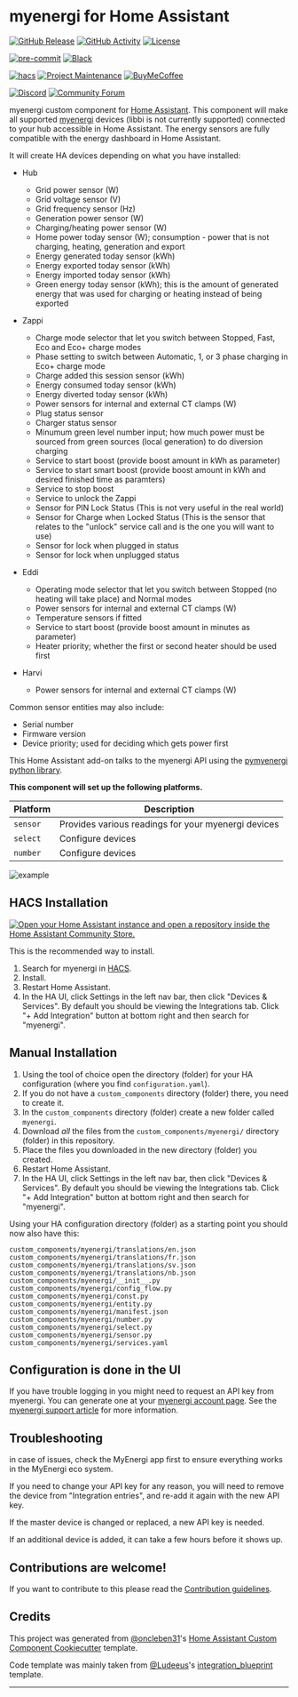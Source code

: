 # myenergi for Home Assistant

[![GitHub Release][releases-shield]][releases]
[![GitHub Activity][commits-shield]][commits]
[![License][license-shield]](LICENSE)

[![pre-commit][pre-commit-shield]][pre-commit]
[![Black][black-shield]][black]

[![hacs][hacsbadge]][hacs]
[![Project Maintenance][maintenance-shield]][user_profile]
[![BuyMeCoffee][buymecoffeebadge]][buymecoffee]

[![Discord][discord-shield]][discord]
[![Community Forum][forum-shield]][forum]

myenergi custom component for [Home Assistant](https://home-assistant.io).
This component will make all supported [myenergi](https://myenergi.com) devices (libbi is not currently supported) connected to your hub accessible in Home Assistant.
The energy sensors are fully compatible with the energy dashboard in Home Assistant.

It will create HA devices depending on what you have installed:

- Hub

  - Grid power sensor (W)
  - Grid voltage sensor (V)
  - Grid frequency sensor (Hz)
  - Generation power sensor (W)
  - Charging/heating power sensor (W)
  - Home power today sensor (W); consumption - power that is not charging, heating, generation and export
  - Energy generated today sensor (kWh)
  - Energy exported today sensor (kWh)
  - Energy imported today sensor (kWh)
  - Green energy today sensor (kWh); this is the amount of generated energy that was used for charging or heating instead of being exported

- Zappi

  - Charge mode selector that let you switch between Stopped, Fast, Eco and Eco+ charge modes
  - Phase setting to switch between Automatic, 1, or 3 phase charging in Eco+ charge mode
  - Charge added this session sensor (kWh)
  - Energy consumed today sensor (kWh)
  - Energy diverted today sensor (kWh)
  - Power sensors for internal and external CT clamps (W)
  - Plug status sensor
  - Charger status sensor
  - Minumum green level number input; how much power must be sourced from green sources (local generation) to do diversion charging
  - Service to start boost (provide boost amount in kWh as parameter)
  - Service to start smart boost (provide boost amount in kWh and desired finished time as paramters)
  - Service to stop boost
  - Service to unlock the Zappi
  - Sensor for PIN Lock Status (This is not very useful in the real world)
  - Sensor for Charge when Locked Status (This is the sensor that relates to the "unlock" service call and is the one you will want to use)
  - Sensor for lock when plugged in status
  - Sensor for lock when unplugged status

- Eddi

  - Operating mode selector that let you switch between Stopped (no heating will take place) and Normal modes
  - Power sensors for internal and external CT clamps (W)
  - Temperature sensors if fitted
  - Service to start boost (provide boost amount in minutes as parameter)
  - Heater priority; whether the first or second heater should be used first

- Harvi

  - Power sensors for internal and external CT clamps (W)

Common sensor entities may also include:

- Serial number
- Firmware version
- Device priority; used for deciding which gets power first

This Home Assistant add-on talks to the myenergi API using the [pymyenergi python library](https://github.com/cjne/pymyenergi).

**This component will set up the following platforms.**

| Platform | Description                                         |
| -------- | --------------------------------------------------- |
| `sensor` | Provides various readings for your myenergi devices |
| `select` | Configure devices                                   |
| `number` | Configure devices                                   |

![example][logo]

## HACS Installation

[![Open your Home Assistant instance and open a repository inside the Home Assistant Community Store.](https://my.home-assistant.io/badges/hacs_repository.svg)](https://my.home-assistant.io/redirect/hacs_repository/?owner=CJNE&repository=ha-myenergi&category=integration)

This is the recommended way to install.

1. Search for myenergi in [HACS](https://hacs.xyz/).
2. Install.
3. Restart Home Assistant.
4. In the HA UI, click Settings in the left nav bar, then click "Devices & Services". By default you should be viewing the Integrations tab. Click "+ Add Integration" button at bottom right and then search for "myenergi".

## Manual Installation

1. Using the tool of choice open the directory (folder) for your HA configuration (where you find `configuration.yaml`).
2. If you do not have a `custom_components` directory (folder) there, you need to create it.
3. In the `custom_components` directory (folder) create a new folder called `myenergi`.
4. Download _all_ the files from the `custom_components/myenergi/` directory (folder) in this repository.
5. Place the files you downloaded in the new directory (folder) you created.
6. Restart Home Assistant.
7. In the HA UI, click Settings in the left nav bar, then click "Devices & Services". By default you should be viewing the Integrations tab. Click "+ Add Integration" button at bottom right and then search for "myenergi".

Using your HA configuration directory (folder) as a starting point you should now also have this:

```text
custom_components/myenergi/translations/en.json
custom_components/myenergi/translations/fr.json
custom_components/myenergi/translations/sv.json
custom_components/myenergi/translations/nb.json
custom_components/myenergi/__init__.py
custom_components/myenergi/config_flow.py
custom_components/myenergi/const.py
custom_components/myenergi/entity.py
custom_components/myenergi/manifest.json
custom_components/myenergi/number.py
custom_components/myenergi/select.py
custom_components/myenergi/sensor.py
custom_components/myenergi/services.yaml
```

## Configuration is done in the UI

If you have trouble logging in you might need to request an API key from myenergi. You can generate one at your [myenergi account page](https://myaccount.myenergi.com).
See the [myenergi support article](https://support.myenergi.com/hc/en-gb/articles/5069627351185-How-do-I-get-an-API-key-) for more information.

## Troubleshooting 

in case of issues, check the MyEnergi app first to ensure everything works in the MyEnergi eco system.

If you need to change your API key for any reason, you will need to remove the device from "Integration entries", and re-add it again with the new API key. 

If the master device is changed or replaced, a new API key is needed.

If an additional device is added, it can take a few hours before it shows up.

<!---->

## Contributions are welcome!

If you want to contribute to this please read the [Contribution guidelines](CONTRIBUTING.md).

## Credits

This project was generated from [@oncleben31](https://github.com/oncleben31)'s [Home Assistant Custom Component Cookiecutter](https://github.com/oncleben31/cookiecutter-homeassistant-custom-component) template.

Code template was mainly taken from [@Ludeeus](https://github.com/ludeeus)'s [integration_blueprint][integration_blueprint] template.

---

[integration_blueprint]: https://github.com/custom-components/integration_blueprint
[black]: https://github.com/psf/black
[black-shield]: https://img.shields.io/badge/code%20style-black-000000.svg?style=for-the-badge
[buymecoffee]: https://www.buymeacoffee.com/cjne.coffee
[buymecoffeebadge]: https://img.shields.io/badge/buy%20me%20a%20coffee-donate-yellow.svg?style=for-the-badge
[commits-shield]: https://img.shields.io/github/commit-activity/y/cjne/ha-myenergi.svg?style=for-the-badge
[commits]: https://github.com/cjne/ha-myenergi/commits/main
[hacs]: https://hacs.xyz
[hacsbadge]: https://img.shields.io/badge/HACS-Default-41BDF5.svg?style=for-the-badge
[discord]: https://discord.gg/Qa5fW2R
[discord-shield]: https://img.shields.io/discord/330944238910963714.svg?style=for-the-badge
[logo]: logo@2x.png
[forum-shield]: https://img.shields.io/badge/community-forum-brightgreen.svg?style=for-the-badge
[forum]: https://community.home-assistant.io/
[license-shield]: https://img.shields.io/github/license/cjne/ha-myenergi.svg?style=for-the-badge
[maintenance-shield]: https://img.shields.io/badge/maintainer-%40cjne-blue.svg?style=for-the-badge
[pre-commit]: https://github.com/pre-commit/pre-commit
[pre-commit-shield]: https://img.shields.io/badge/pre--commit-enabled-brightgreen?style=for-the-badge
[releases-shield]: https://img.shields.io/github/release/cjne/ha-myenergi.svg?style=for-the-badge
[releases]: https://github.com/cjne/ha-myenergi/releases
[user_profile]: https://github.com/cjne
[myenergi_library]: https://github.com/cjne/pymyenergi
